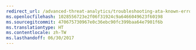 ```yaml
---
redirect_url: /advanced-threat-analytics/troubleshooting-ata-known-errors
ms.openlocfilehash: 1028556723e2f06f31924c9a6466049623f60198
ms.sourcegitcommit: 470675730967e0c36ebc90fc399baa64e7901f6b
ms.translationtype: HT
ms.contentlocale: zh-TW
ms.lasthandoff: 06/30/2017
---
```

